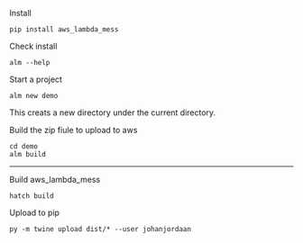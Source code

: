 Install 
```shell
pip install aws_lambda_mess
```

Check install
```shell
alm --help
```

Start a project
```shell
alm new demo
```
This creats a new directory under the current directory.

Build the zip fiule to upload to aws
```shell
cd demo
alm build
```





----------------
Build aws_lambda_mess
```shell
hatch build
```
Upload to pip
```shell
py -m twine upload dist/* --user johanjordaan
```





